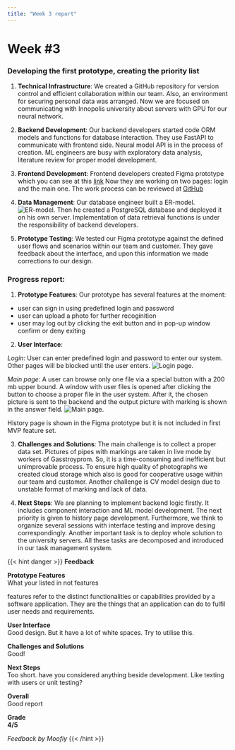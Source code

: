 ```yaml
---
title: "Week 3 report"
---
```


# **Week #3**

### **Developing the first prototype, creating the priority list**

1. **Technical Infrastructure**: 
We created a GitHub repository for version control and efficient collaboration within our team. Also, an environment for securing personal data was arranged. Now we  are focused on communicating with Innopolis university about servers with GPU for our neural network. 

2. **Backend Development**:
Our backend developers started code ORM models and functions for database interaction. They use FastAPI to communicate with frontend side. Neural model API  is in the process of creation. ML engineers are busy with exploratory data analysis, literature review for proper model development.

3. **Frontend Development**: 
Frontend developers created Figma prototype which you can see at this [link](https://www.figma.com/file/8GptNZR7FKOFAn1fp20Qth/Untitled?type=design&node-id=0%3A1&mode=design&t=jTJVSX1OCVDesa8g-1)
Now they are working on two pages: login and the main one. The work process can be reviewed at [GitHub](https://github.com/Vikono/PipeVision/tree/Frontend)

4. **Data Management**: 
Our database engineer built a ER-model.
![ER-model](/2023/PipeVision/ER_model.png "ER-model").
Then he created a PostgreSQL database and deployed it on his own server. Implementation of data retrieval functions is under the responsibility of backend developers.

5. **Prototype Testing**: 
We tested our Figma  prototype against the defined user flows and scenarios within our team and customer. They gave feedback about the interface, and upon this information we made corrections to our design. 

### **Progress report**:
1. **Prototype Features**: 
Our prototype has several features at the moment: 
 - user can sign in using predefined login and password
 - user can upload a photo for further recoginition
 - user may log out by clicking the exit button and in pop-up window confirm or deny exiting

2. **User Interface**: 

*Login*: 
User can enter predefined login and password to enter our system. Other pages will be blocked until the user enters.
![Login page](/2023/PipeVision/login_page.png "Login").

*Main page*: 
A user can browse only one file via a special button with a 200 mb upper bound. A window with user files is opened after clicking the button to choose a proper file in the user system. After it, the chosen picture is sent to the backend and the output picture with marking is shown in the answer field.
![Main page](/2023/PipeVision/main_page.png "Main page").

History page is shown in the Figma prototype but it is not included in first MVP feature set. 

3. **Challenges and Solutions**: 
The main challenge is to collect a proper data set. Pictures of pipes with markings are taken in live mode by workers of Gasstroyprom. So, it is a time-consuming and inefficient but unimprovable process. To ensure high quality of photographs we created cloud storage which also is good for cooperative usage within our team and customer.
Another challenge is CV model design due to unstable format of marking and lack of data.

4. **Next Steps**: 
We are planning to implement backend logic firstly. It includes component interaction and ML model development. The next priority is given to history page development. Furthermore, we think to organize several sessions with interface testing and improve desing correspondingly. Another important task is to deploy whole solution to the university servers. All these tasks are decomposed and introduced in our task management system. 



{{< hint danger >}}
**Feedback**  


**Prototype Features**<br>
What your listed in not features

features refer to the distinct functionalities or capabilities provided by a software application. They are the things that an application can do to fulfil user needs and requirements.


**User Interface**<br>
Good design.
But it have a lot of white spaces. Try to utilise this.

**Challenges and Solutions**<br>
Good!

**Next Steps**<br>
Too short. have you considered anything beside development. Like texting with users or unit testing?

**Overall**<br>
Good report

**Grade<br> 4/5**


_Feedback by Moofiy_
{{< /hint >}}
